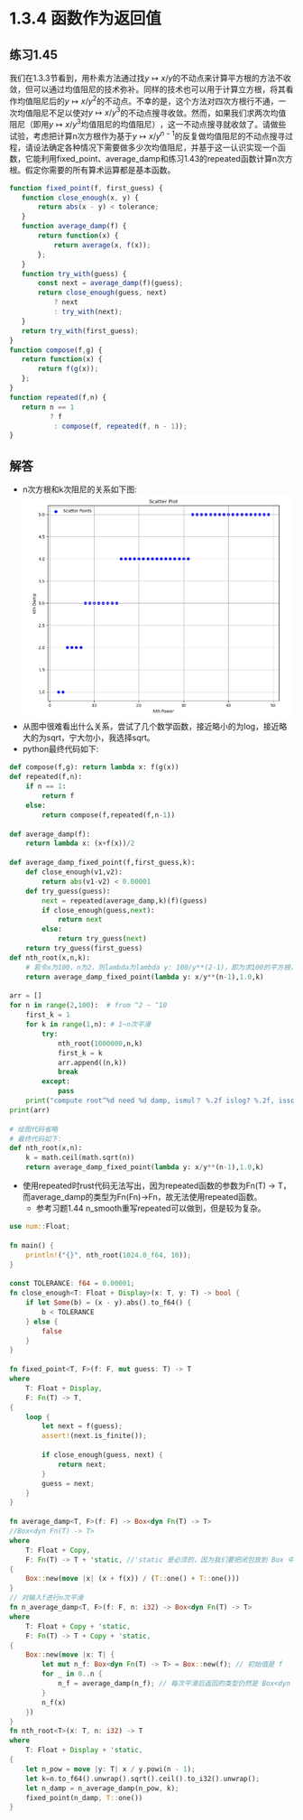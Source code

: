 # 1.3.4 函数作为返回值
## 练习1.45
 我们在1.3.3节看到，用朴素方法通过找$y↦x/y$的不动点来计算平方根的方法不收敛，但可以通过均值阻尼的技术弥补。同样的技术也可以用于计算立方根，将其看作均值阻尼后的$y↦x/y^2$的不动点。不幸的是，这个方法对四次方根行不通，一次均值阻尼不足以使对$y↦x/y^3$的不动点搜寻收敛。然而，如果我们求两次均值阻尼（即用$y↦x/y^3$均值阻尼的均值阻尼）​，这一不动点搜寻就收敛了。请做些试验，考虑把计算n次方根作为基于$y↦x/y^{n-1}$的反复做均值阻尼的不动点搜寻过程，请设法确定各种情况下需要做多少次均值阻尼，并基于这一认识实现一个函数，它能利用fixed_point、average_damp和练习1.43的repeated函数计算n次方根。假定你需要的所有算术运算都是基本函数。
 ```javascript
 function fixed_point(f, first_guess) {
    function close_enough(x, y) {
        return abs(x - y) < tolerance;
    }
    function average_damp(f) {
        return function(x) {
            return average(x, f(x));
        };
    }
    function try_with(guess) {
        const next = average_damp(f)(guess);
        return close_enough(guess, next)
            ? next
            : try_with(next);
    }
    return try_with(first_guess);
}
function compose(f,g) {
    return function(x) {
        return f(g(x));
    };
}
function repeated(f,n) {
    return n == 1
           ? f
            : compose(f, repeated(f, n - 1));
}
```

## 解答
* n次方根和k次阻尼的关系如下图:![alt text](ex1_45.png)
* 从图中很难看出什么关系，尝试了几个数学函数，接近略小的为log，接近略大的为sqrt，宁大勿小，我选择sqrt。
* python最终代码如下:
```python
def compose(f,g): return lambda x: f(g(x))
def repeated(f,n): 
    if n == 1:
        return f
    else: 
        return compose(f,repeated(f,n-1))

def average_damp(f):
    return lambda x: (x+f(x))/2

def average_damp_fixed_point(f,first_guess,k):
    def close_enough(v1,v2):
        return abs(v1-v2) < 0.00001
    def try_guess(guess):
        next = repeated(average_damp,k)(f)(guess)
        if close_enough(guess,next):
            return next
        else:
            return try_guess(next)
    return try_guess(first_guess)
def nth_root(x,n,k):
    # 若令x为100，n为2，则lambda为lambda y: 100/y**(2-1)，即为求100的平方根，而lambda为对应的不动点函数。
    return average_damp_fixed_point(lambda y: x/y**(n-1),1.0,k)

arr = []    
for n in range(2,100):  # from ^2 ~ ^10
    first_k = 1
    for k in range(1,n): # 1~n次平滑
        try:
            nth_root(1000000,n,k)
            first_k = k
            arr.append((n,k))
            break
        except:
            pass
    print("compute root^%d need %d damp, ismul？ %.2f islog? %.2f, issqrt? %.2f"%(n,k,n*1.0/k,math.log(n),math.sqrt(n)))
print(arr)

# 绘图代码省略
# 最终代码如下:
def nth_root(x,n):
    k = math.ceil(math.sqrt(n))
    return average_damp_fixed_point(lambda y: x/y**(n-1),1.0,k)
```
* 使用repeated时rust代码无法写出，因为repeated函数的参数为Fn(T) -> T，而average_damp的类型为Fn(Fn)->Fn，故无法使用repeated函数。
    * 参考习题1.44 n_smooth重写repeated可以做到，但是较为复杂。
```rust
use num::Float;

fn main() {
    println!("{}", nth_root(1024.0_f64, 10));
}

const TOLERANCE: f64 = 0.00001;
fn close_enough<T: Float + Display>(x: T, y: T) -> bool {
    if let Some(b) = (x - y).abs().to_f64() {
        b < TOLERANCE
    } else {
        false
    }
}

fn fixed_point<T, F>(f: F, mut guess: T) -> T
where
    T: Float + Display,
    F: Fn(T) -> T,
{
    loop {
        let next = f(guess);
        assert!(next.is_finite());

        if close_enough(guess, next) {
            return next;
        }
        guess = next;
    }
}

fn average_damp<T, F>(f: F) -> Box<dyn Fn(T) -> T>
//Box<dyn Fn(T) -> T>
where
    T: Float + Copy,
    F: Fn(T) -> T + 'static, //'static 是必须的，因为我们要把闭包放到 Box 中
{
    Box::new(move |x| (x + f(x)) / (T::one() + T::one()))
}
// 对输入f进行n次平滑
fn n_average_damp<T, F>(f: F, n: i32) -> Box<dyn Fn(T) -> T>
where
    T: Float + Copy + 'static,
    F: Fn(T) -> T + Copy + 'static,
{
    Box::new(move |x: T| {
        let mut n_f: Box<dyn Fn(T) -> T> = Box::new(f); // 初始值是 f
        for _ in 0..n {
            n_f = average_damp(n_f); // 每次平滑后返回的类型仍然是 Box<dyn Fn(T) -> T>
        }
        n_f(x)
    })
}
fn nth_root<T>(x: T, n: i32) -> T
where
    T: Float + Display + 'static,
{
    let n_pow = move |y: T| x / y.powi(n - 1);
    let k=n.to_f64().unwrap().sqrt().ceil().to_i32().unwrap();
    let n_damp = n_average_damp(n_pow, k);
    fixed_point(n_damp, T::one())
}
```